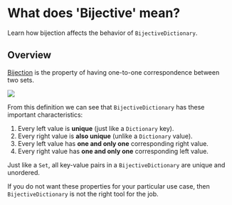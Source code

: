 # What does 'Bijective' mean? 

Learn how bijection affects the behavior of `BijectiveDictionary`. 

## Overview
[Bijection](https://en.wikipedia.org/wiki/Bijection) is the property of having one-to-one correspondence between two sets.  

![](Bijection.svg) 

From this definition we can see that ``BijectiveDictionary`` has these important characteristics:
1. Every left value is **unique** (just like a `Dictionary` key).
2. Every right value is **also unique** (unlike a `Dictionary` value).
3. Every left value has **one and only one** corresponding right value.
4. Every right value has **one and only one** corresponding left value.

Just like a `Set`, all key-value pairs in a `BijectiveDictionary` are unique and unordered. 

If you do not want these properties for your particular use case, then `BijectiveDictionary` is not the right tool for the job.
